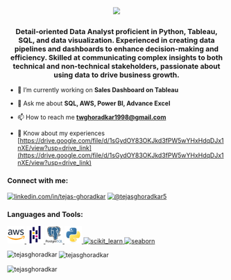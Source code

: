 <h1 align="center">
    <img src="https://readme-typing-svg.herokuapp.com/?font=Righteous&size=35&center=true&vCenter=true&width=500&height=70&duration=4000&lines=Hi+There!+👋;+I'm+Tejas+Ghoradkar!;" />
</h1>
</h1>
<h3 align="center">Detail-oriented Data Analyst proficient in Python, Tableau, SQL, and data visualization. Experienced in creating data pipelines and dashboards to enhance decision-making and efficiency. Skilled at communicating complex insights to both technical and non-technical stakeholders, passionate about using data to drive business growth.</h3>

- 🔭 I’m currently working on **Sales Dashboard on Tableau**

- 💬 Ask me about **SQL, AWS, Power BI, Advance Excel**

- 📫 How to reach me **twghoradkar1998@gmail.com**

- 📄 Know about my experiences [https://drive.google.com/file/d/1sGydOY83OKJkd3fPW5wYHxHdqDJx1nXE/view?usp=drive_link](https://drive.google.com/file/d/1sGydOY83OKJkd3fPW5wYHxHdqDJx1nXE/view?usp=drive_link)

<h3 align="left">Connect with me:</h3>
<p align="left">
<a href="https://linkedin.com/in/linkedin.com/in/tejas-ghoradkar" target="blank"><img align="center" src="https://raw.githubusercontent.com/rahuldkjain/github-profile-readme-generator/master/src/images/icons/Social/linked-in-alt.svg" alt="linkedin.com/in/tejas-ghoradkar" height="30" width="40" /></a>
<a href="https://www.hackerrank.com/@tejasghoradkar5" target="blank"><img align="center" src="https://raw.githubusercontent.com/rahuldkjain/github-profile-readme-generator/master/src/images/icons/Social/hackerrank.svg" alt="@tejasghoradkar5" height="30" width="40" /></a>
</p>

<h3 align="left">Languages and Tools:</h3>
<p align="left"> <a href="https://aws.amazon.com" target="_blank" rel="noreferrer"> <img src="https://raw.githubusercontent.com/devicons/devicon/master/icons/amazonwebservices/amazonwebservices-original-wordmark.svg" alt="aws" width="40" height="40"/> </a> <a href="https://pandas.pydata.org/" target="_blank" rel="noreferrer"> <img src="https://raw.githubusercontent.com/devicons/devicon/2ae2a900d2f041da66e950e4d48052658d850630/icons/pandas/pandas-original.svg" alt="pandas" width="40" height="40"/> </a> <a href="https://www.postgresql.org" target="_blank" rel="noreferrer"> <img src="https://raw.githubusercontent.com/devicons/devicon/master/icons/postgresql/postgresql-original-wordmark.svg" alt="postgresql" width="40" height="40"/> </a> <a href="https://www.python.org" target="_blank" rel="noreferrer"> <img src="https://raw.githubusercontent.com/devicons/devicon/master/icons/python/python-original.svg" alt="python" width="40" height="40"/> </a> <a href="https://scikit-learn.org/" target="_blank" rel="noreferrer"> <img src="https://upload.wikimedia.org/wikipedia/commons/0/05/Scikit_learn_logo_small.svg" alt="scikit_learn" width="40" height="40"/> </a> <a href="https://seaborn.pydata.org/" target="_blank" rel="noreferrer"> <img src="https://seaborn.pydata.org/_images/logo-mark-lightbg.svg" alt="seaborn" width="40" height="40"/> </a> </p>

<p><img align="left" src="https://github-readme-stats.vercel.app/api/top-langs?username=tejasghoradkar&show_icons=true&locale=en&layout=compact" alt="tejasghoradkar" /></p>

<p>&nbsp;<img align="center" src="https://github-readme-stats.vercel.app/api?username=tejasghoradkar&show_icons=true&locale=en" alt="tejasghoradkar" /></p>

<p><img align="center" src="https://github-readme-streak-stats.herokuapp.com/?user=tejasghoradkar&" alt="tejasghoradkar" /></p>
